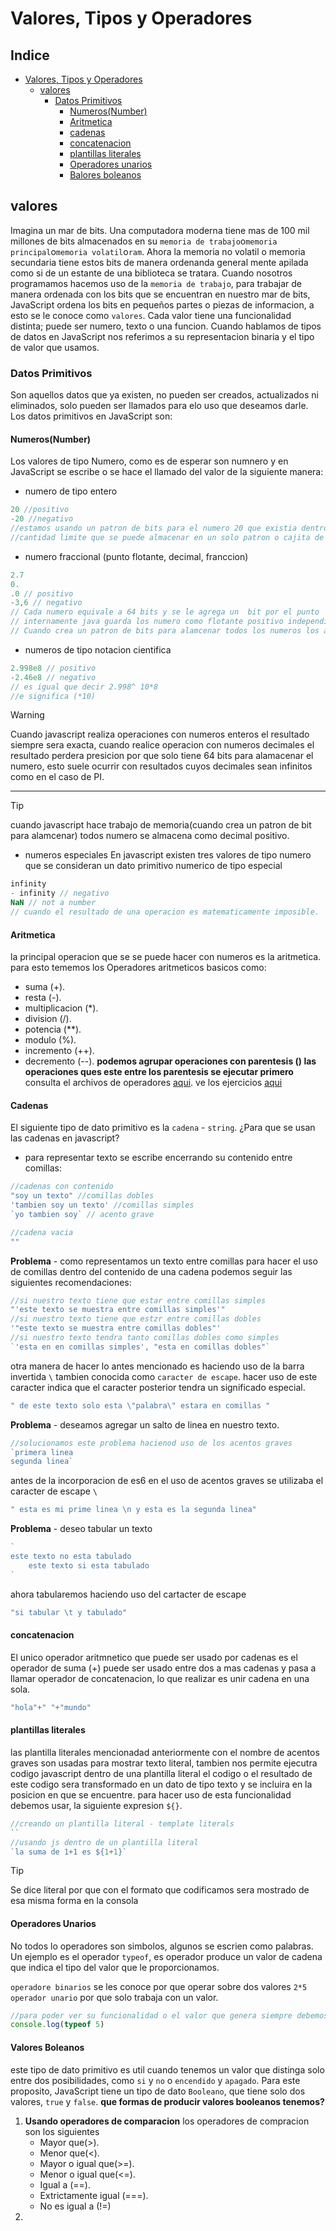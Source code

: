 # Valores, Tipos y Operadores
## Indice
- [Valores, Tipos y Operadores](#valores-tipos-y-operadores)
  - [valores](#valores)
    - [Datos Primitivos](#datos-primitivos)
      - [Numeros(Number)](#numerosnumber)
      - [Aritmetica](#aritmetica)
      - [cadenas](#cadenas)
      - [concatenacion](#concatenacion)
      - [plantillas literales](#plantillas-literales)
      - [Operadores unarios](#operadores-unarios)
      - [Balores boleanos](#valores-boleanos)
## valores
Imagina un mar de bits.
Una computadora moderna tiene mas de 100 mil millones de bits almacenados en su `memoria de trabajo`o`memoria principal`o`memoria volatil`o`ram`.
Ahora la memoria no volatil o memoria secundaria tiene estos bits de manera ordenanda general mente apilada como si de un estante de una biblioteca se tratara.
Cuando nosotros programamos hacemos uso de la `memoria de trabajo`, para trabajar de manera ordenada con los bits que se encuentran en nuestro mar de bits, JavaScript ordena los bits en pequeños partes o piezas de informacion, a esto se le conoce como `valores`.
Cada valor tiene una funcionalidad distinta; puede ser numero, texto o una funcion.
Cuando hablamos de tipos de datos en JavaScript nos referimos a su representacion binaria y el tipo de valor que usamos.
### Datos Primitivos
Son aquellos datos que ya existen, no pueden ser creados, actualizados ni eliminados, solo pueden ser llamados para elo uso que deseamos darle.
Los datos primitivos en JavaScript son:
#### Numeros(Number)
Los valores de tipo Numero, como es de esperar son numnero y en JavaScript se escribe o se hace el llamado del valor de la siguiente manera:
- numero de tipo entero
```js
20 //positivo
-20 //negativo
//estamos usando un patron de bits para el numero 20 que existia dentro de la memoria de trabajo.
//cantidad limite que se puede almacenar en un solo patron o cajita de 64bits  es de 2 elevado a 64. Por cada numero la representacion siempre sera 64 bits en javascript
```
- numero fraccional (punto flotante, decimal, franccion)
```js
2.7 
0.
.0 // positivo
-3,6 // negativo
// Cada numero equivale a 64 bits y se le agrega un  bit por el punto
// internamente java guarda los numero como flotante positivo independientemente de su tipo de numero
// Cuando crea un patron de bits para alamcenar todos los numeros los almacena como decimal positivo.
```
- numeros de tipo notacion cientifica
```js
2.998e8 // positivo
-2.46e8 // negativo
// es igual que decir 2.998^ 10*8
//e significa (*10)
```
> [!WARNING]
> Cuando javascript realiza operaciones con numeros enteros el resultado siempre sera exacta, cuando realice operacion con numeros decimales el resultado perdera presicion por que solo tiene 64 bits para alamacenar el numero, esto suele ocurrir con resultados cuyos decimales sean infinitos como en el caso de PI.
---
> [!TIP]
> cuando javascript hace trabajo de memoria(cuando crea un patron de bit para alamcenar) todos numero se almacena como decimal positivo.
- numeros especiales 
En javascript existen tres valores de tipo numero que se consideran un dato primitivo numerico de tipo especial
```js
infinity
- infinity // negativo
NaN // not a number
// cuando el resultado de una operacion es matematicamente imposible.
```
#### Aritmetica
la principal operacion que se se puede hacer con numeros es la aritmetica.
para esto tememos los Operadores aritmeticos basicos como:
- suma (+).
- resta (-).
- multiplicacion (*).
- division (/).
- potencia (**).
- modulo (%).
- incremento (++).
- decremento (--).
**podemos agrupar operaciones con parentesis () las operaciones ques este entre los parentesis se ejecutar primero**
consulta el archivos de operadores [aqui](./operadores.js).
ve los ejercicios [aqui](./ejercicios.js)
#### Cadenas
El siguiente tipo de dato primitivo es la `cadena` - `string`.
¿Para que se usan las cadenas en javascript?
- para representar texto
se escribe encerrando su contenido entre comillas:
```js
//cadenas con contenido
"soy un texto" //comillas dobles
'tambien soy un texto' //comillas simples
`yo tambien soy` // acento grave

//cadena vacia
""
```
**Problema** - como representamos un texto entre comillas
para hacer el uso de comillas dentro del contenido de una cadena podemos seguir las siguientes recomendaciones:
```js
//si nuestro texto tiene que estar entre comillas simples
"'este texto se muestra entre comillas simples'"
//si nuestro texto tiene que estzr entre comillas dobles
'"este texto se muestra entre comillas dobles"'
//si nuestro texto tendra tanto comillas dobles como simples
`'esta en en comillas simples', "esta en comillas dobles"`
```
otra manera de hacer lo antes mencionado es haciendo uso de la barra invertida `\` tambien conocida como `caracter de escape`.
hacer uso de este caracter indica que el caracter posterior tendra un significado especial.
```js
" de este texto solo esta \"palabra\" estara en comillas "
```
**Problema** - deseamos agregar un salto de linea en nuestro texto.
```js
//solucionamos este problema hacienod uso de los acentos graves
`primera linea
segunda linea`
```
antes de la incorporacion de es6 en el uso de acentos graves se utilizaba el caracter de escape `\`
```js
" esta es mi prime linea \n y esta es la segunda linea"
```
**Problema** - deseo tabular un texto
```js
`
este texto no esta tabulado
    este texto si esta tabulado
`
```
ahora tabularemos haciendo uso del cartacter de escape
```js
"si tabular \t y tabulado"
```
#### concatenacion
El unico operador aritmnetico que puede ser usado por cadenas es el operador de suma (+) puede ser usado entre dos a mas cadenas y pasa a llamar operador de concatenacion, lo que realizar es unir cadena en una sola.
```js
"hola"+" "+"mundo"
```
#### plantillas literales
las plantilla literales mencionadad anteriormente con el nombre de acentos graves son usadas para mostrar texto literal, tambien nos permite ejecutra codigo javascript dentro de una plantilla literal el codigo o el resultado de este codigo sera transformado en un dato de tipo texto y se incluira en la posicion en que se encuentre.
para hacer uso de esta funcionalidad debemos usar, 
la siguiente expresion `${}`.
```js
//creando un plantilla literal - template literals
``
//usando js dentro de un plantilla literal
`la suma de 1+1 es ${1+1}`
```
> [!TIP]
> Se dice literal por que con el formato que codificamos sera mostrado de esa misma forma en la consola

#### Operadores Unarios
No todos lo operadores son simbolos, algunos se escrien como palabras.
Un ejemplo es el operador `typeof`, es operador produce un valor de cadena que indica el tipo del valor que le proporcionamos.

`operadore binarios` se les conoce por que operar sobre dos valores `2*5`
`operador unario` por que solo trabaja con un valor.

```js
//para poder ver su funcionalidad o el valor que genera siempre debemos mostrarlo en un console
console.log(typeof 5)
```
#### Valores Boleanos
este tipo de dato primitivo es util cuando tenemos un valor que distinga solo entre dos posibilidades, como `si` y `no` o `encendido` y `apagado`.
Para este proposito, JavaScript tiene un tipo de dato `Booleano`, que tiene solo dos valores, `true` y `false`.
**que formas de producir valores booleanos tenemos?**
1. **Usando operadores de comparacion**
   los operadores de compracion son los siguientes
   - Mayor que(>).
   - Menor que(<).
   - Mayor o igual que(>=).
   - Menor o igual que(<=).
   - Igual a (==).
   - Extrictamente igual (===).
   - No es igual a (!=)
2. 